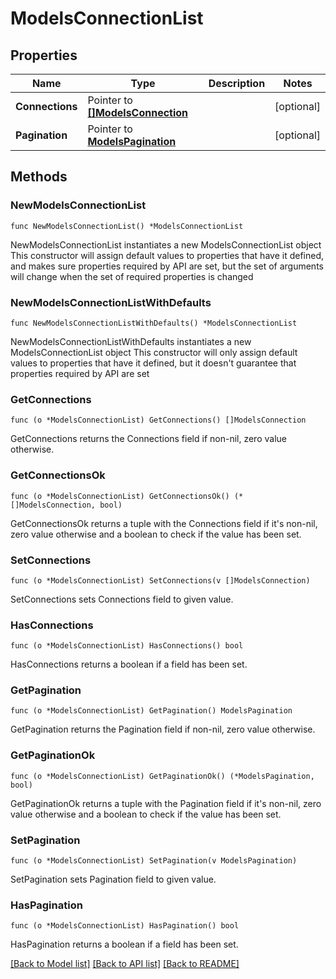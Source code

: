 # ModelsConnectionList

## Properties

Name | Type | Description | Notes
------------ | ------------- | ------------- | -------------
**Connections** | Pointer to [**[]ModelsConnection**](ModelsConnection.md) |  | [optional] 
**Pagination** | Pointer to [**ModelsPagination**](ModelsPagination.md) |  | [optional] 

## Methods

### NewModelsConnectionList

`func NewModelsConnectionList() *ModelsConnectionList`

NewModelsConnectionList instantiates a new ModelsConnectionList object
This constructor will assign default values to properties that have it defined,
and makes sure properties required by API are set, but the set of arguments
will change when the set of required properties is changed

### NewModelsConnectionListWithDefaults

`func NewModelsConnectionListWithDefaults() *ModelsConnectionList`

NewModelsConnectionListWithDefaults instantiates a new ModelsConnectionList object
This constructor will only assign default values to properties that have it defined,
but it doesn't guarantee that properties required by API are set

### GetConnections

`func (o *ModelsConnectionList) GetConnections() []ModelsConnection`

GetConnections returns the Connections field if non-nil, zero value otherwise.

### GetConnectionsOk

`func (o *ModelsConnectionList) GetConnectionsOk() (*[]ModelsConnection, bool)`

GetConnectionsOk returns a tuple with the Connections field if it's non-nil, zero value otherwise
and a boolean to check if the value has been set.

### SetConnections

`func (o *ModelsConnectionList) SetConnections(v []ModelsConnection)`

SetConnections sets Connections field to given value.

### HasConnections

`func (o *ModelsConnectionList) HasConnections() bool`

HasConnections returns a boolean if a field has been set.

### GetPagination

`func (o *ModelsConnectionList) GetPagination() ModelsPagination`

GetPagination returns the Pagination field if non-nil, zero value otherwise.

### GetPaginationOk

`func (o *ModelsConnectionList) GetPaginationOk() (*ModelsPagination, bool)`

GetPaginationOk returns a tuple with the Pagination field if it's non-nil, zero value otherwise
and a boolean to check if the value has been set.

### SetPagination

`func (o *ModelsConnectionList) SetPagination(v ModelsPagination)`

SetPagination sets Pagination field to given value.

### HasPagination

`func (o *ModelsConnectionList) HasPagination() bool`

HasPagination returns a boolean if a field has been set.


[[Back to Model list]](../README.md#documentation-for-models) [[Back to API list]](../README.md#documentation-for-api-endpoints) [[Back to README]](../README.md)


